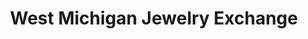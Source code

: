 ---
title: "West Michigan Jewelry Exchange"
url: /grand-rapids/west-michigan-jewelry-exchange/
shop: jewelry
---